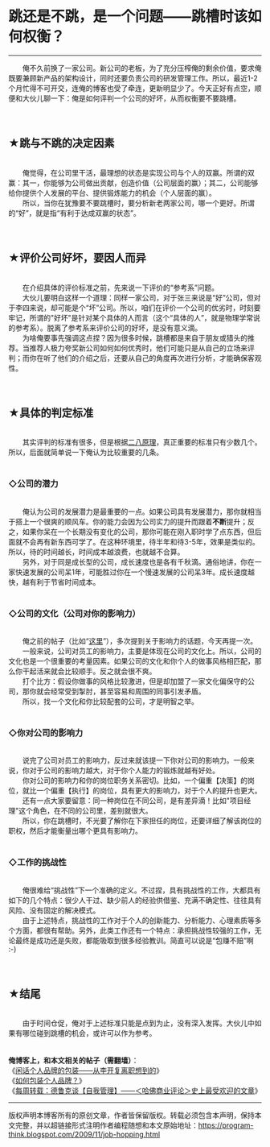 # 跳还是不跳，是一个问题——跳槽时该如何权衡？ 

-----

<div class="post-body entry-content">
　　俺不久前换了一家公司。新公司的老板，为了充分压榨俺的剩余价值，要求俺既要兼顾新产品的架构设计，同时还要负责公司的研发管理工作。所以，最近1-2个月忙得不可开交，连俺的博客也受了牵连，更新明显少了。今天正好有点空，顺便和大伙儿聊一下：俺是如何评判一个公司的好坏，从而权衡要不要跳槽。<a name="more"></a><br/>
<br/>
<br/>
<h2>★跳与不跳的决定因素</h2><br/>
　　俺觉得，在公司里干活，最理想的状态是实现公司与个人的双赢。所谓的双赢：其一，你能够为公司做出贡献，创造价值（公司层面的赢）；其二，公司能够给你提供个人发展的平台、提供锻炼能力的机会（个人层面的赢）。<br/>
　　所以，当你在犹豫要不要跳槽时，要分析新老两家公司，哪一个更好。所谓的“好”，就是指“有利于达成双赢的状态”。<br/>
<br/>
<br/>
<h2>★评价公司好坏，要因人而异</h2><br/>
　　在介绍具体的评价标准之前，先来说一下评价的“参考系”问题。<br/>
　　大伙儿要明白这样一个道理：同样一家公司，对于张三来说是“好”公司，但对于李四来说，却可能是个“坏”公司。所以，咱们在评价一个公司的优劣时，时刻要牢记，所谓的"好坏"是针对某个具体的人而言（这个“具体的人”，就是物理学常说的参考系）。脱离了参考系来评价公司的好坏，是没有意义滴。<br/>
　　为啥俺要事先强调这点捏？因为很多时候，跳槽都是来自于朋友或猎头的推荐。当推荐人极力夸奖新公司如何如何优秀时，他们可能只是从自己的立场来评判；而你在听了他们的介绍之后，还要从自己的角度再次进行分析，才能确保客观性。<br/>
<br/>
<br/>
<h2>★具体的判定标准</h2><br/>
　　其实评判的标准有很多，但是根据<a href="../../2009/02/80-20-principle-0-overview.md">二八原理</a>，真正重要的标准只有少数几个。所以，后面就简单说一下俺认为比较重要的几条。<br/>
<br/>
<h3>◇公司的潜力</h3><br/>
　　俺认为公司的发展潜力是最重要的一点。如果公司具有发展潜力，那你就相当于搭上一个很爽的顺风车。你的能力会因为公司实力的提升而跟着<b>不断</b>提升；反之，如果你呆在一个长期没有变化的公司，那你可能在刚入职时学了点东西，但后面就不会再有新东西可学了。在这种环境里，待半年和待3-5年，效果是类似的。所以，待的时间越长，时间成本越浪费，也就越不合算。<br/>
　　另外，对于同是成长型的公司，成长速度也是各有千秋滴。通俗地讲，你在一家快速发展的公司呆1年，可能胜过你在一个慢速发展的公司呆3年。成长速度越快，越有利于节省时间成本。<br/>
<br/>
<h3>◇公司的文化（公司对你的影响力）</h3><br/>
　　俺之前的帖子（比如“<a href="../../2009/05/social-engineering-3-influence.md">这里</a>”），多次提到关于影响力的话题，今天再提一次。<br/>
　　一般来说，公司对员工的影响力，主要是体现在公司的文化上。所以，公司的文化也是一个很重要的考量因素。如果公司的文化和你个人的做事风格相匹配，那么你干起活来就会比较顺手。反之就会很不爽。<br/>
　　打个比方：假设你做事的风格比较激进，但是却加盟了一家文化偏保守的公司，那你就会经常受到掣肘，甚至容易和周围的同事引发矛盾。<br/>
　　所以，找一个文化和你比较配套的公司，才是明智之举。<br/>
<br/>
<h3>◇你对公司的影响力</h3><br/>
　　说完了公司对员工的影响力，反过来就该提一下你对公司的影响力。一般来说，你对于公司的影响力越大，对于你个人能力的锻炼就越有好处。<br/>
　　你对公司的影响力和你的岗位职务关系密切。比如，一个偏重【决策】的岗位，就比一个偏重【执行】的岗位，具有更大的影响力，对于个人的提升也更大。<br/>
　　还有一点大家要留意：同一种岗位在不同公司，是有差异滴！比如"项目经理"这个角色，在不同的公司里，差别就很大。<br/>
　　所以，你在跳槽时，不光要了解你在下家担任的岗位，还要详细了解该岗位的职权，然后才能衡量出哪个更具有影响力。<br/>
<br/>
<h3>◇工作的挑战性</h3><br/>
　　俺很难给“挑战性”下一个准确的定义。不过捏，具有挑战性的工作，大都具有如下的几个特点：很少人干过、缺少前人的经验供借鉴、充满不确定性、往往具有风险、没有固定的解决模式。<br/>
　　由于上述特点，挑战性的工作对于个人的创新能力、分析能力、心理素质等多个方面，都很有帮助。另外，此类工作还有一个特点：承担挑战性较强的工作，无论最终是成功还是失败，都能吸取到很多经验教训。简直可以说是“包赚不赔”啊 :-)<br/>
<br/>
<br/>
<h2>★结尾</h2><br/>
　　由于时间仓促，俺对于上述标准只能是点到为止，没有深入发挥。大伙儿中如果有哪位碰到跳槽的机会，或许可以作为参考。<br/>
<br/>
<br/>
<b>俺博客上，和本文相关的帖子（需翻墙）</b>：<br/>
《<a href="../../2009/09/personal-branding-advantage.md">闲话个人品牌的包装——从李开复离职想到的</a>》<br/>
《<a href="../../2009/09/how-to-personal-branding.md">如何包装个人品牌？</a>》<br/>
《<a href="../../2018/06/weekly-share-121.md">每周转载：德鲁克谈【自我管理】——＜哈佛商业评论＞史上最受欢迎的文章</a>》
</div>


------------------------------------------------

版权声明本博客所有的原创文章，作者皆保留版权。转载必须包含本声明，保持本文完整，并以超链接形式注明作者编程随想和本文原始地址：https://program-think.blogspot.com/2009/11/job-hopping.html
